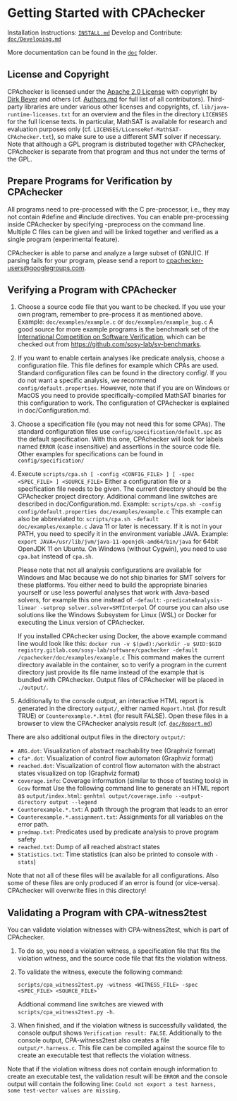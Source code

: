 <!--
This file is part of CPAchecker,
a tool for configurable software verification:
https://cpachecker.sosy-lab.org

SPDX-FileCopyrightText: 2007-2020 Dirk Beyer <https://www.sosy-lab.org>

SPDX-License-Identifier: Apache-2.0
-->

Getting Started with CPAchecker
===============================

Installation Instructions:  [`INSTALL.md`](INSTALL.md)
Develop and Contribute:     [`doc/Developing.md`](doc/Developing.md)

More documentation can be found in the [`doc`](doc) folder.

License and Copyright
---------------------
CPAchecker is licensed under the [Apache 2.0 License](https://www.apache.org/licenses/LICENSE-2.0)
with copyright by [Dirk Beyer](https://www.sosy-lab.org/people/beyer/) and others
(cf. [Authors.md](Authors.md) for full list of all contributors).
Third-party libraries are under various other licenses and copyrights,
cf. `lib/java-runtime-licenses.txt` for an overview
and the files in the directory `LICENSES` for the full license texts.
In particular, MathSAT is available for research and evaluation purposes only
(cf. `LICENSES/LicenseRef-MathSAT-CPAchecker.txt`),
so make sure to use a different SMT solver if necessary.
Note that although a GPL program is distributed together with CPAchecker,
CPAchecker is separate from that program and thus not under the terms of the GPL.

Prepare Programs for Verification by CPAchecker
-----------------------------------------------

All programs need to pre-processed with the C pre-processor,
i.e., they may not contain #define and #include directives.
You can enable pre-processing inside CPAchecker
by specifying -preprocess on the command line.
Multiple C files can be given and will be linked together
and verified as a single program (experimental feature).

CPAchecker is able to parse and analyze a large subset of (GNU)C.
If parsing fails for your program, please send a report to
cpachecker-users@googlegroups.com.

Verifying a Program with CPAchecker
-----------------------------------

1. Choose a source code file that you want to be checked.
   If you use your own program, remember to pre-process it as mentioned above.
   Example: `doc/examples/example.c` or `doc/examples/example_bug.c`
   A good source for more example programs is the benchmark set of the
   [International Competition on Software Verification](http://sv-comp.sosy-lab.org/),
   which can be checked out from https://github.com/sosy-lab/sv-benchmarks.

2. If you want to enable certain analyses like predicate analysis,
   choose a configuration file. This file defines for example which CPAs are used.
   Standard configuration files can be found in the directory config/.
   If you do not want a specific analysis,
   we recommend `config/default.properties`.
   However, note that if you are on Windows or MacOS
   you need to provide specifically-compiled MathSAT binaries
   for this configuration to work.
   The configuration of CPAchecker is explained in doc/Configuration.md.

3. Choose a specification file (you may not need this for some CPAs).
   The standard configuration files use `config/specification/default.spc`
   as the default specification. With this one, CPAchecker will look for labels
   named `ERROR` (case insensitive) and assertions in the source code file.
   Other examples for specifications can be found in `config/specification/`

4. Execute `scripts/cpa.sh [ -config <CONFIG_FILE> ] [ -spec <SPEC_FILE> ] <SOURCE_FILE>`
   Either a configuration file or a specification file needs to be given.
   The current directory should be the CPAchecker project directory.
   Additional command line switches are described in doc/Configuration.md.
   Example: `scripts/cpa.sh -config config/default.properties doc/examples/example.c`
   This example can also be abbreviated to:
   `scripts/cpa.sh -default doc/examples/example.c`
   Java 11 or later is necessary. If it is not in your PATH,
   you need to specify it in the environment variable JAVA.
   Example: `export JAVA=/usr/lib/jvm/java-11-openjdk-amd64/bin/java`
   for 64bit OpenJDK 11 on Ubuntu.
   On Windows (without Cygwin), you need to use `cpa.bat` instead of `cpa.sh`.

   Please note that not all analysis configurations are available for Windows and Mac
   because we do not ship binaries for SMT solvers for these platforms.
   You either need to build the appropriate binaries yourself
   or use less powerful analyses that work with Java-based solvers,
   for example this one instead of `-default`:
   `-predicateAnalysis-linear -setprop solver.solver=SMTInterpol`
   Of course you can also use solutions like the Windows Subsystem for Linux (WSL)
   or Docker for executing the Linux version of CPAchecker.

   If you installed CPAchecker using Docker, the above example command line would look like this:
   `docker run -v $(pwd):/workdir -u $UID:$GID registry.gitlab.com/sosy-lab/software/cpachecker -default /cpachecker/doc/examples/example.c`
   This command makes the current directory available in the container,
   so to verify a program in the current directory just provide its file name
   instead of the example that is bundled with CPAchecker.
   Output files of CPAchecker will be placed in `./output/`.

5. Additionally to the console output,
   an interactive HTML report is generated in the directory `output/`,
   either named `Report.html` (for result TRUE) or `Counterexample.*.html` (for result FALSE).
   Open these files in a browser to view the CPAchecker analysis result
   (cf. [`doc/Report.md`](doc/Report.md))

There are also additional output files in the directory `output/`:

 - `ARG.dot`: Visualization of abstract reachability tree (Graphviz format)
 - `cfa*.dot`: Visualization of control flow automaton (Graphviz format)
 - `reached.dot`: Visualization of control flow automaton with the abstract
    states visualized on top (Graphviz format)
 - `coverage.info`: Coverage information (similar to those of testing tools) in `Gcov` format
       Use the following command line to generate an HTML report as `output/index.html`:
       `genhtml output/coverage.info --output-directory output --legend`
 - `Counterexample.*.txt`: A path through the program that leads to an error
 - `Counterexample.*.assignment.txt`: Assignments for all variables on the error path.
 - `predmap.txt`: Predicates used by predicate analysis to prove program safety
 - `reached.txt`: Dump of all reached abstract states
 - `Statistics.txt`: Time statistics (can also be printed to console with `-stats`)
 
Note that not all of these files will be available for all configurations.
Also some of these files are only produced if an error is found (or vice-versa).
CPAchecker will overwrite files in this directory!


Validating a Program with CPA-witness2test
------------------------------------------

You can validate violation witnesses with CPA-witness2test, which is part of CPAchecker.

1. To do so, you need a violation witness, a specification file that fits the violation witness,
   and the source code file that fits the violation witness.
2. To validate the witness, execute the following command:
   ```
   scripts/cpa_witness2test.py -witness <WITNESS_FILE> -spec <SPEC_FILE> <SOURCE_FILE>`
   ```
   Addtional command line switches are viewed with `scripts/cpa_witness2test.py -h`.

3. When finished, and if the violation witness is successfully validated, the console output shows `Verification result: FALSE`.
   Additionally to the console output, CPA-witness2test also creates a file `output/*.harness.c`.
   This file can be compiled against the source file to create an executable test
   that reflects the violation witness.

Note that if the violation witness does not contain enough information to create an executable test,
the validation result will be `ERROR` and the console output will contain the following line:
`Could not export a test harness, some test-vector values are missing.`
